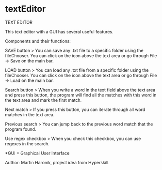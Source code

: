 # textEditor

TEXT EDITOR

This text editor with a GUI has several useful features.

Components and their functions:

SAVE button > You can save any .txt file to a specific folder using the fileChooser. 
You can click on the icon above the text area or go through File -> Save on the main bar.

LOAD button > You can load any .txt file from a specific folder using the fileChooser. 
You can click on the icon above the text area or go through File -> Load on the main bar.

Search button > When you write a word in the text field above the text area and press this button,
the program will find all the matches with this word in the text area and mark the first match.

Next match > If you press this button, you can iterate through all word matches in the text area.

Previous search > You can jump back to the previous word match that the program found.

Use regex checkbox > When you check this checkbox, you can use regexes in the search.

*GUI = Graphical User Interface

Author: Martin Haronik, project idea from Hyperskill.
